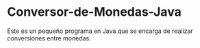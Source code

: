 # Conversor-de-Monedas-Java
Este es un pequeño programa en Java que se encarga de realizar conversiones entre monedas.
